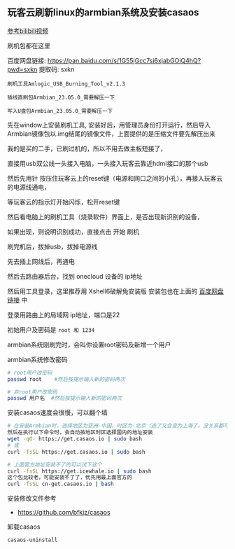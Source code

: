 ## 玩客云刷新linux的armbian系统及安装casaos

[参考bilibili视频](https://www.bilibili.com/video/BV19c411679K/?uid=42563139633431313637394B&vd_source=53a301bd6bb35fdbcea1a52265e4cf51)

刷机包都在这里

百度网盘链接: https://pan.baidu.com/s/1G55jGcc7si6xjabGOiQ4hQ?pwd=sxkn 提取码: sxkn

`刷机工具Amlogic_USB_Burning_Tool_v2.1.3`

`插线直刷包Armbian_23.05.0_需要解压一下`

`写入U盘包Armbian_23.05.0_需要解压一下`


先在window上安装刷机工具, 安装好后，用管理员身份打开运行，然后导入Armbian镜像包以.img结尾的镜像文件，上面提供的是压缩文件要先解压出来

我的是买的二手，已刷过机的，所以不用去做主板短接了，

直接用usb双公线一头接入电脑，一头接入玩客云靠近hdmi接口的那个usb

然后先用针 按压住玩客云上的reset键（电源和网口之间的小孔），再接入玩客云的电源线通电，

等玩客云的指示灯开始闪烁，松开reset键

然后看电脑上的刷机工具（烧录软件）界面上，是否出现新识别的设备，

如果出现，则说明识别成功，直接点击  开始  刷机

刷完机后，拔掉usb，拔掉电源线

先去插上网线后，再通电

然后去路由器后台，找到 onecloud 设备的 ip地址

然后用工具登录，这里推荐用 Xshell6破解免安装版 安装包也在上面的 [百度网盘链接](https://pan.baidu.com/s/1G55jGcc7si6xjabGOiQ4hQ?pwd=sxkn) 中

登录用路由上的局域网 ip地址，端口是22

初始用户及密码是  `root 和 1234`

armbian系统刚刷完时，会叫你设置root密码及新增一个用户

armbian系统修改密码
```bash
# root用户改密码
passwd root    #然后按提示输入新的密码两次

# 非root用户改密码
passwd 用户名  #然后按提示输入新的密码两次

```


安装casaos速度会很慢，可以翻个墙
```bash
# 在安装Armbian时，选择地区为亚洲-中国，时区为-北京（选了又会变为上海了，没关系都可以），
然后在执行以下命令时，会自动按地区时区选择国内的地址安装
wget -qO- https://get.casaos.io | sudo bash
# 或
curl -fsSL https://get.casaos.io | sudo bash

# 上面官方地址安装不了的可以试下这个
curl -fsSL https://get.icewhale.io | sudo bash
这个包比较老，可能安装不了了，优先用最上面官方的
curl -fsSL cn-get.casaos.io | bash
```
安装修改文件参考
- https://github.com/bfkjz/casaos

卸载casaos
```
casaos-uninstall
```
